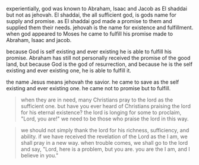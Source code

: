experientially, god was known to Abraham, Isaac and Jacob as El shaddai but not as jehovah.
El shaddai, the all sufficient god, is gods name for supply and promise. as El shaddai
god made a promise to them and supplied them their needs. jehovah is the name for existence
and fulfillment. when god appeared to Moses he came to fulfill his promise made to Abraham,
Isaac and jacob.

because God is self existing and ever existing he is able to fulfill his promise. Abraham has still not personally received the promise of the good land, but because God is the god of resurrection, and because he is the self existing and ever existing one, he is able to fulfill it.

the name Jesus means jehovah the savior. he came to save as the self existing and ever existing one. he came not to promise but to fulfill.

> when they are in need, many Christians pray to the lord as the sufficient one. but have you ever heard of Christians praising the lord for his eternal existence? the lord is longing for some to proclaim, "Lord, you are!" we need to be those who praise the lord in this way.

> we should not simply thank the lord for his richness, sufficiency, and ability. if we have received the revelation of the Lord as the I am, we shall pray in a new way. when trouble comes, we shall go to the lord and say, "Lord, here is a problem, but you are. you are the I am, and I believe in you."

